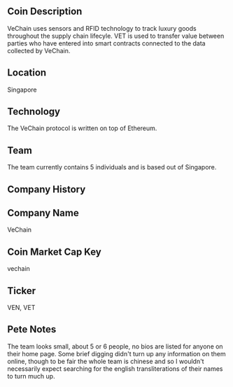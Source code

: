 ## Coin Description

VeChain uses sensors and RFID technology to track luxury goods throughout the supply chain lifecyle. VET is used to transfer value between parties who have entered into smart contracts connected to the data collected by VeChain.

## Location

Singapore

## Technology

The VeChain protocol is written on top of Ethereum.

## Team

The team currently contains 5 individuals and is based out of Singapore. 

## Company History


## Company Name

VeChain

## Coin Market Cap Key

vechain

## Ticker

VEN, VET

## Pete Notes

The team looks small, about 5 or 6 people, no bios are listed for anyone on their home page. Some brief digging didn't turn up any information on them online, though to be fair the whole team is chinese and so I wouldn't necessarily expect searching for the english transliterations of their names to turn much up. 




